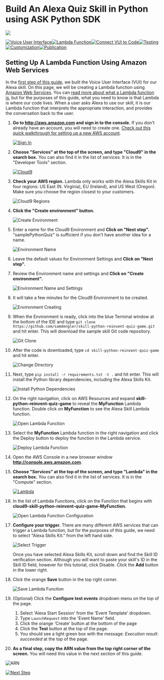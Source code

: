 # Build An Alexa Quiz Skill in Python using ASK Python SDK
<img src="https://m.media-amazon.com/images/G/01/mobile-apps/dex/alexa/alexa-skills-kit/tutorials/quiz-game/header._TTH_.png" />

[![Voice User Interface](https://m.media-amazon.com/images/G/01/mobile-apps/dex/alexa/alexa-skills-kit/tutorials/navigation/1-locked._TTH_.png)](./1-voice-user-interface.md)[![Lambda Function](https://m.media-amazon.com/images/G/01/mobile-apps/dex/alexa/alexa-skills-kit/tutorials/navigation/2-on._TTH_.png)](./2-lambda-function.md)[![Connect VUI to Code](https://m.media-amazon.com/images/G/01/mobile-apps/dex/alexa/alexa-skills-kit/tutorials/navigation/3-off._TTH_.png)](./3-connect-vui-to-code.md)[![Testing](https://m.media-amazon.com/images/G/01/mobile-apps/dex/alexa/alexa-skills-kit/tutorials/navigation/4-off._TTH_.png)](./4-testing.md)[![Customization](https://m.media-amazon.com/images/G/01/mobile-apps/dex/alexa/alexa-skills-kit/tutorials/navigation/5-off._TTH_.png)](./5-customization.md)[![Publication](https://m.media-amazon.com/images/G/01/mobile-apps/dex/alexa/alexa-skills-kit/tutorials/navigation/6-off._TTH_.png)](./6-publication.md)

## Setting Up A Lambda Function Using Amazon Web Services

In the [first step of this guide](1-voice-user-interface.md), we built the Voice User Interface (VUI) for our Alexa skill.  On this page, we will be creating a Lambda function using [Amazon Web Services](http://aws.amazon.com).  You can [read more about what a Lambda function is](http://aws.amazon.com/lambda), but for the purposes of this guide, what you need to know is that Lambda is where our code lives.  When a user asks Alexa to use our skill, it is our Lambda function that interprets the appropriate interaction, and provides the conversation back to the user.

1.  **Go to http://aws.amazon.com and sign in to the console.** If you don't already have an account, you will need to create one.  [Check out this quick walkthrough for setting up a new AWS account](https://github.com/alexa/alexa-cookbook/blob/master/aws/set-up-aws.md).

    [![Sign In](https://m.media-amazon.com/images/G/01/mobile-apps/dex/alexa/alexa-skills-kit/tutorials/general/2-1-sign-in-to-the-console._TTH_.png)](https://console.aws.amazon.com/console/home)

2.  **Choose "Services" at the top of the screen, and type "Cloud9" in the search box.**  You can also find it in the list of services.  It is in the "Developer Tools" section.

    [![Cloud9](2-lambda-c9-fig1.png)](https://console.aws.amazon.com/cloud9/home)

3.  **Check your AWS region.** Lambda only works with the Alexa Skills Kit in four regions: US East (N. Virginia), EU (Ireland), and US West (Oregon).  Make sure you choose the region closest to your customers.

    ![Cloud9 Regions](2-lambda-c9-fig2.png)

4.  **Click the "Create environment" button.**

    ![Create Environment](2-lambda-c9-fig3.png)

5.  Enter a name for the Cloud9 Environment and **Click on "Next step".**  "samplePythonQuiz" is sufficient if you don't have another idea for a name.

    ![Environment Name](2-lambda-c9-fig4.png)

6.  Leave the default values for Environment Settings and **Click on "Next step".**

7.  Review the Environment name and settings and **Click on "Create environment".**

    ![Environment Name and Settings](2-lambda-c9-fig5.png)

7.  It will take a few minutes for the Cloud9 Environment to be created.

    ![Environment Creating](2-lambda-c9-fig6.png)

8.  When the Environment is ready, click into the blue Terminal window at the bottom of the IDE and type `git clone https://github.com/samdengler/skill-python-reinvent-quiz-game.git` and hit enter.  This will download the sample skill Git code repository.

    ![Git Clone](2-lambda-c9-fig7.png)

9.  After the code is downloaded, type `cd skill-python-reinvent-quiz-game` and hit enter.

    ![Change Directory](2-lambda-c9-fig8.png)

10. Next, type `pip install -r requirements.txt -t .` and hit enter. This will install the Python library dependencies, including the Alexa Skills Kit.

    ![Install Python Dependencies](2-lambda-c9-fig9.png)

11. On the right navigation, click on AWS Resources and expand **skill-python-reinvent-quiz-game** to reveal the **MyFunction** Lambda function.  Double click on **MyFunction** to see the Alexa Skill Lambda function.

    ![Open Lambda Function](2-lambda-c9-fig10.png)

12. Select the **MyFunction** Lambda function in the right navigation and click the Deploy button to deploy the function in the Lambda service.

    ![Deploy Lambda Function](2-lambda-c9-fig11.png)

13. Open the AWS Console in a new browser window **http://console.aws.amazon.com**.

14. **Choose "Services" at the top of the screen, and type "Lambda" in the search box.**  You can also find it in the list of services.  It is in the "Compute" section.

    [![Lambda](https://m.media-amazon.com/images/G/01/mobile-apps/dex/alexa/alexa-skills-kit/tutorials/general/2-2-services-lambda._TTH_.png)](https://console.aws.amazon.com/lambda/home)

15. In the list of Lambda Functions, click on the Function that begins with **cloud9-skill-python-reinvent-quiz-game-MyFunction.**

    ![Open Lambda Function Configuration](2-lambda-c9-fig12.png)

16. **Configure your trigger.** There are many different AWS services that can trigger a Lambda function, but for the purposes of this guide, we need to select "Alexa Skills Kit." from the left hand side.

    ![Select Trigger](2-lambda-c9-fig13.png)

    Once you have selected Alexa Skills Kit, scroll down and find the Skill ID verification section.  Although you will want to paste your skill's ID in the Skill ID field, however for this tutorial, click Disable.  Click the **Add** button in the lower right.

17. Click the orange **Save** button in the top right corner.

    ![Save Lambda Function](2-lambda-c9-fig14.png)

18. (Optional) Click the **Configure test events** dropdown menu on the top of the page.
  
    1. Select 'Alexa Start Session' from the 'Event Template' dropdown.
    2. Type `LaunchRequest` into the 'Event Name' field.
    3. Click the orange 'Create' button at the bottom of the page
    4. Click the **Test** button at the top of the page.
    5. You should see a light green box with the message: *Execution result: succeeded* at the top of the page.

19. **As a final step, copy the ARN value from the top right corner of the screen.** You will need this value in the next section of this guide.

  ![ARN](2-lambda-fig7.png)

[![Next Step](https://m.media-amazon.com/images/G/01/mobile-apps/dex/alexa/alexa-skills-kit/tutorials/general/buttons/button_next_connect_vui_to_code._TTH_.png)](3-connect-vui-to-code.md)
